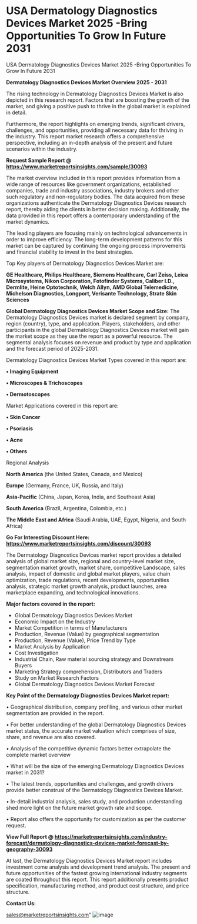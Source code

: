 # USA Dermatology Diagnostics Devices Market 2025 -Bring Opportunities To Grow In Future 2031
USA Dermatology Diagnostics Devices Market 2025 -Bring Opportunities To Grow In Future 2031

<Strong> Dermatology Diagnostics Devices Market Overview 2025 - 2031</strong>

The rising technology in Dermatology Diagnostics Devices Market is also depicted in this research report. Factors that are boosting the growth of the market, and giving a positive push to thrive in the global market is explained in detail.

Furthermore, the report highlights on emerging trends, significant drivers, challenges, and opportunities, providing all necessary data for thriving in the industry. This report market research offers a comprehensive perspective, including an in-depth analysis of the present and future scenarios within the industry.

<strong>Request Sample Report @ <a href=https://www.marketreportsinsights.com/sample/30093>https://www.marketreportsinsights.com/sample/30093</a></strong>

The market overview included in this report provides information from a wide range of resources like government organizations, established companies, trade and industry associations, industry brokers and other such regulatory and non-regulatory bodies. The data acquired from these organizations authenticate the Dermatology Diagnostics Devices research report, thereby aiding the clients in better decision making. Additionally, the data provided in this report offers a contemporary understanding of the market dynamics.

The leading players are focusing mainly on technological advancements in order to improve efficiency. The long-term development patterns for this market can be captured by continuing the ongoing process improvements and financial stability to invest in the best strategies.

Top Key players of Dermatology Diagnostics Devices Market are:

<strong>GE Healthcare, Philips Healthcare, Siemens Healthcare, Carl Zeiss, Leica Microsystems, Nikon Corporation, Fotofinder Systems, Caliber I.D., Dermlite, Heine Optotechnik, Welch Allyn, AMD Global Telemedicine, Michelson Diagnostics, Longport, Verisante Technology, Strate Skin Sciences</strong>

<strong><b>Global Dermatology Diagnostics Devices Market Scope and Size:</b></strong>
The Dermatology Diagnostics Devices market is declared segment by company, region (country), type, and application. Players, stakeholders, and other participants in the global Dermatology Diagnostics Devices market will gain the market scope as they use the report as a powerful resource. The segmental analysis focuses on revenue and product by type and application and the forecast period of 2025-2031.

Dermatology Diagnostics Devices Market Types covered in this report are:

<strong>• Imaging Equipment

• Microscopes & Trichoscopes

• Dermotoscopes</strong>

Market Applications covered in this report are:

<strong>• Skin Cancer

• Psoriasis

• Acne

• Others</strong> 

Regional Analysis

<strong>North America</strong> (the United States, Canada, and Mexico)

<strong>Europe</strong> (Germany, France, UK, Russia, and Italy)

<strong>Asia-Pacific</strong> (China, Japan, Korea, India, and Southeast Asia)

<strong>South America</strong> (Brazil, Argentina, Colombia, etc.)

<strong>The Middle East and Africa</strong> (Saudi Arabia, UAE, Egypt, Nigeria, and South Africa)

<strong>Go For Interesting Discount Here: <a href=https://www.marketreportsinsights.com/discount/30093>https://www.marketreportsinsights.com/discount/30093</a></strong>

The Dermatology Diagnostics Devices market report provides a detailed analysis of global market size, regional and country-level market size, segmentation market growth, market share, competitive Landscape, sales analysis, impact of domestic and global market players, value chain optimization, trade regulations, recent developments, opportunities analysis, strategic market growth analysis, product launches, area marketplace expanding, and technological innovations.

<strong><b>Major factors covered in the report:</b></strong>
<ul>
  <li>Global Dermatology Diagnostics Devices Market </li>
  <li>Economic Impact on the Industry</li>
  <li>Market Competition in terms of Manufacturers</li>
  <li>Production, Revenue (Value) by geographical segmentation</li>
  <li>Production, Revenue (Value), Price Trend by Type</li>
  <li>Market Analysis by Application</li>
  <li>Cost Investigation</li>
  <li>Industrial Chain, Raw material sourcing strategy and Downstream Buyers</li>
  <li>Marketing Strategy comprehension, Distributors and Traders</li>
  <li>Study on Market Research Factors</li>
  <li>Global Dermatology Diagnostics Devices Market Forecast</li>
</ul>

<strong><b>Key Point of the Dermatology Diagnostics Devices Market report:</b></strong>

• Geographical distribution, company profiling, and various other market segmentation are provided in the report.

• For better understanding of the global Dermatology Diagnostics Devices market status, the accurate market valuation which comprises of size, share, and revenue are also covered.

• Analysis of the competitive dynamic factors better extrapolate the complete market overview

• What will be the size of the emerging Dermatology Diagnostics Devices market in 2031?

• The latest trends, opportunities and challenges, and growth drivers provide better construal of the Dermatology Diagnostics Devices Market.

• In-detail industrial analysis, sales study, and production understanding shed more light on the future market growth rate and scope.

• Report also offers the opportunity for customization as per the customer request.

<strong><b>View Full Report @ <a href=https://marketreportsinsights.com/industry-forecast/dermatology-diagnostics-devices-market-forecast-by-geography-30093>https://marketreportsinsights.com/industry-forecast/dermatology-diagnostics-devices-market-forecast-by-geography-30093</a></b></strong>


At last, the Dermatology Diagnostics Devices Market report includes investment come analysis and development trend analysis. The present and future opportunities of the fastest growing international industry segments are coated throughout this report. This report additionally presents product specification, manufacturing method, and product cost structure, and price structure.

<strong>Contact Us:</strong>

sales@marketreportsinsights.com"
![image](https://github.com/user-attachments/assets/4fa6049e-2f60-46f3-a134-2e0902b8885f)
